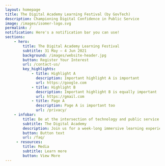 ```yaml
---
layout: homepage
title: The Digital Academy Learning Festival (by GovTech)
description: Championing Digital Confidence in Public Service
image: /images/isomer-logo.svg
permalink: /
notification: Here's a notification bar you can use!
sections:
    - hero:
        title: The Digital Academy Learning Festival
        subtitle: 31 May – 4 Jun 2021
        background: /images/website-header.jpg
        button: Register Your Interest
        url: /contact-us/
        key_highlights:
            - title: Highlight A
              description: Important highlight A is important
              url: https://google.com
            - title: Highlight B
              description: Important highlight B is equally important
              url: https://gmail.com
            - title: Page A
              description: Page A is important too
              url: /privacy/
    - infobar:
        title: Be at the intersection of technology and public service
        subtitle: The Digital Academy
        description: Join us for a week-long immersive learning experience and get a taster of courses that will be delivered at The Digital Academy! We have lined up a series of talks which are engaging and interactive, to nurture the joy of learning.  An e-exhibition will showcase projects from GovTech, to demonstrate their functional clusters’ capabilities to tackle challenges with the use of technology and innovation. Following the soft launch in Jan 2021 to GovTech and SNDGO, the Launch Symposium and Learning Festival will now extend its reach to a wider audience from WoG - Public Service Leaders, ICT professionals and Public Service Officers. With a variety of tech domains to choose from, there is something for everyone at the Learning Festival.
        button: Button text
        url: /faq/
     - resources:
        title: Media
        subtitle: Learn more
        button: View More
---
```


